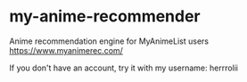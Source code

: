 # my-anime-recommender
Anime recommendation engine for MyAnimeList users  
https://www.myanimerec.com/

If you don't have an account, try it with my username: herrrolii
